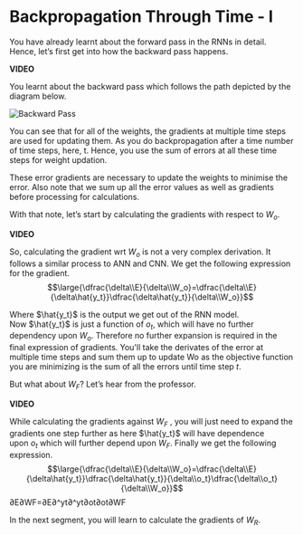 # Backpropagation Through Time - I

You have already learnt about the forward pass in the RNNs in detail. Hence, let’s first get into how the backward pass happens.

**VIDEO**

You learnt about the backward pass which follows the path depicted by the diagram below.

![Backward Pass](https://i.ibb.co/hVPdLps/Backward-Pass.png)

You can see that for all of the weights, the gradients at multiple time steps are used for updating them. As you do backpropagation after a time number of time steps, here, t. Hence, you use the sum of errors at all these time steps for weight updation.

These error gradients are necessary to update the weights to minimise the error. Also note that we sum up all the error values as well as gradients before processing for calculations.

With that note, let’s start by calculating the gradients with respect to $W_o$.

**VIDEO**

So, calculating the gradient wrt $W_o$ is not a very complex derivation. It follows a similar process to ANN and CNN. We get the following expression for the gradient.
$$\large{\dfrac{\delta\\E}{\delta\\W_o}=\dfrac{\delta\\E}{\delta\hat{y_t}}\dfrac{\delta\hat{y_t}}{\delta\\W_o}}$$

Where $\hat{y_t}$ is the output we get out of the RNN model. Now $\hat{y_t}$ is just a function of $o_t$, which will have no further dependency upon $W_o$. Therefore no further expansion is required in the final expression of gradients. You'll take the derivates of the error at multiple time steps and sum them up to update Wo as the objective function you are minimizing is the sum of all the errors until time step $t$.

But what about $W_F$? Let’s hear from the professor.

**VIDEO**

While calculating the gradients against $W_F$ , you will just need to expand the gradients one step further as here $\hat{y_t}$ will have dependence upon $o_t$ which will further depend upon $W_F$. Finally we get the following expression.
$$\large{\dfrac{\delta\\E}{\delta\\W_o}=\dfrac{\delta\\E}{\delta\hat{y_t}}\dfrac{\delta\hat{y_t}}{\delta\\o_t}\dfrac{\delta\\o_t}{\delta\\W_o}}$$
∂E∂WF=∂E∂^yt∂^yt∂ot∂ot∂WF

In the next segment, you will learn to calculate the gradients of $W_R$.